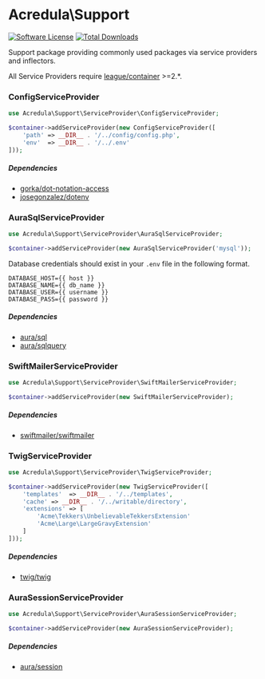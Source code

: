 # Acredula\Support

[![Software License](https://img.shields.io/badge/license-MIT-brightgreen.svg?style=flat-square)](LICENSE)
[![Total Downloads](https://img.shields.io/packagist/dt/hmsweb/support.svg?style=flat-square)](https://packagist.org/packages/hmsweb/support)

Support package providing commonly used packages via service providers and inflectors.

All Service Providers require [league/container](https://packagist.org/packages/league/container) >=2.*.

### ConfigServiceProvider

```php
use Acredula\Support\ServiceProvider\ConfigServiceProvider;

$container->addServiceProvider(new ConfigServiceProvider([
    'path' => __DIR__ . '/../config/config.php',
    'env'  => __DIR__ . '/../.env'
]));
```

##### Dependencies

* [gorka/dot-notation-access](https://packagist.org/packages/gorka/dot-notation-access)
* [josegonzalez/dotenv](https://packagist.org/packages/josegonzalez/dotenv)

### AuraSqlServiceProvider

```php
use Acredula\Support\ServiceProvider\AuraSqlServiceProvider;

$container->addServiceProvider(new AuraSqlServiceProvider('mysql'));
```

Database credentials should exist in your `.env` file in the following format.

```
DATABASE_HOST={{ host }}
DATABASE_NAME={{ db_name }}
DATABASE_USER={{ username }}
DATABASE_PASS={{ password }}
```

##### Dependencies

* [aura/sql](https://packagist.org/packages/aura/sql)
* [aura/sqlquery](https://packagist.org/packages/aura/sqlquery)

### SwiftMailerServiceProvider

```php
use Acredula\Support\ServiceProvider\SwiftMailerServiceProvider;

$container->addServiceProvider(new SwiftMailerServiceProvider);
```

##### Dependencies

* [swiftmailer/swiftmailer](https://packagist.org/packages/swiftmailer/swiftmailer)


### TwigServiceProvider

```php
use Acredula\Support\ServiceProvider\TwigServiceProvider;

$container->addServiceProvider(new TwigServiceProvider([
    'templates'  => __DIR__ . '/../templates',
    'cache' => __DIR__ . '/../writable/directory',
    'extensions' => [
        'Acme\Tekkers\UnbelievableTekkersExtension'
        'Acme\Large\LargeGravyExtension'
    ]
]));
```

##### Dependencies

* [twig/twig](https://packagist.org/packages/twig/twig)

### AuraSessionServiceProvider

```php
use Acredula\Support\ServiceProvider\AuraSessionServiceProvider;

$container->addServiceProvider(new AuraSessionServiceProvider);
```

##### Dependencies

* [aura/session](https://packagist.org/packages/aura/session)
